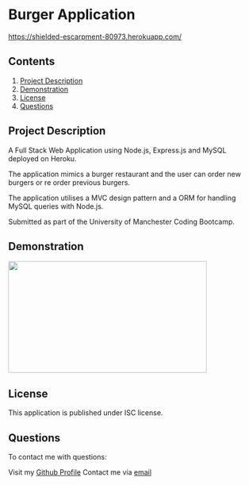 # Burger Application

https://shielded-escarpment-80973.herokuapp.com/

      
## Contents

1. [Project Description](##project-description)
2. [Demonstration](##demonstration)
3. [License](##license)
4. [Questions](##questions)


## Project Description

A Full Stack Web Application using Node.js, Express.js and MySQL deployed on Heroku.

The application mimics a burger restaurant and the user can order new burgers or re order previous burgers.

The application utilises a MVC design pattern and a ORM for handling MySQL queries with Node.js.

Submitted as part of the University of Manchester Coding Bootcamp.

## Demonstration


<img src="https://user-images.githubusercontent.com/67362834/107147798-ddd12d80-6947-11eb-9f5a-cd97bdcef027.JPG" height="225px" width="400px">

## License

This application is published under ISC license.

## Questions

To contact me with questions: 

Visit my [Github Profile](https://github.com/ross-mc)
Contact me via [email](mailto:rossmci90@hotmail.co.uk)
